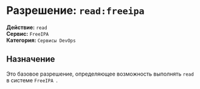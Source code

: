 # Разрешение: `read:freeipa `

**Действие:** `read`  
**Сервис:** `FreeIPA `  
**Категория:** `Сервисы DevOps`

## Назначение
Это базовое разрешение, определяющее возможность выполнять `read` в системе `FreeIPA `.
